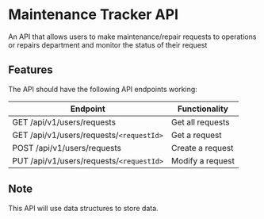 # Maintenance Tracker API
An API that allows users to make maintenance/repair requests to operations or repairs department and monitor the status of their request

## Features
The API should have the following API endpoints working:

Endpoint | Functionality
-------- | -------------
GET /api/v1/users/requests | Get all requests
GET /api/v1/users/requests/`<requestId>` | Get a request
POST /api/v1/users/requests | Create a request
PUT /api/v1/users/requests/`<requestId>` | Modify a request

## Note
This API will use data structures to store data.
